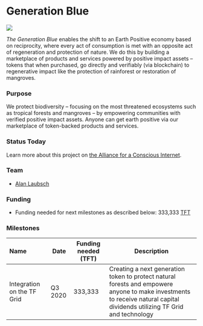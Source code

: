# Generation Blue

![](https://www.consciousinternet.org/threefold/info/projects/generation_blue/generation_blue.png)

*The Generation Blue* enables the shift to an Earth Positive economy based on reciprocity, where every act of consumption is met with an opposite act of regeneration and protection of nature. We do this by building a marketplace of products and services powered by positive impact assets – tokens that when purchased, go directly and verifiably (via blockchain) to regenerative impact like the protection of rainforest or restoration of mangroves.

### Purpose

We protect biodiversity – focusing on the most threatened ecosystems such as tropical forests and mangroves – by empowering communities with verified positive impact assets. Anyone can get earth positive via our marketplace of token-backed products and services.

### Status Today



Learn more about this project on [the Alliance for a Conscious Internet](https://www.consciousinternet.org/index.html#/projects/generation_blue).

### Team

- [Alan Laubsch](https://www.consciousinternet.org/#/people/alan_laubsch)

### Funding

- Funding needed for next milestones as described below: 333,333 [TFT](threefold__threefold_token)

### Milestones

| Name         | Date   | Funding needed (TFT) | Description
|:-------------|--------|-------------|-----------------|
| Integration on the TF Grid | Q3 2020 |  333,333 | Creating a next generation token to protect natural forests and empowere anyone to make investments to receive natural capital dividends utilizing TF Grid and technology |